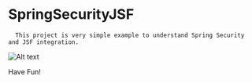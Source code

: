 # SpringSecurityJSF

      This project is very simple example to understand Spring Security and JSF integration.


![Alt text](http://i.hizliresim.com/j4WYpD.png "Project Structure")


Have Fun!
